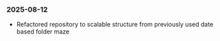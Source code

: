 ### 2025-08-12
- Refactored repository to scalable structure from previously used date based folder maze